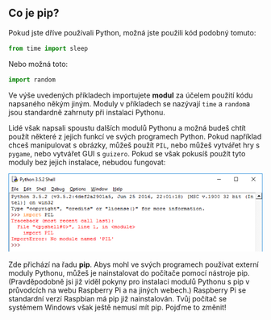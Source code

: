 ## Co je pip?

Pokud jste dříve používali Python, možná jste použili kód podobný tomuto:

```python
from time import sleep
```

Nebo možná toto:

```python
import random
```

Ve výše uvedených příkladech importujete **modul** za účelem použití kódu napsaného někým jiným. Moduly v příkladech se nazývají `time` a `random`a jsou standardně zahrnuty při instalaci Pythonu.

Lidé však napsali spoustu dalších modulů Pythonu a možná budeš chtít použít některé z jejich funkcí ve svých programech Python. Pokud například chceš manipulovat s obrázky, můžeš použít `PIL`, nebo můžeš vytvářet hry s `pygame`, nebo vytvářet GUI s `guizero`. Pokud se však pokusíš použít tyto moduly bez jejich instalace, nebudou fungovat:

![PIL not working (PIL nefunguje)](images/pil-doesnt-work.png)

Zde přichází na řadu **pip**. Abys mohl ve svých programech používat externí moduly Pythonu, můžeš je nainstalovat do počítače pomocí nástroje pip. (Pravděpodobně jsi již viděl pokyny pro instalaci modulů Pythonu s pip v průvodcích na webu Raspberry Pi a na jiných webech.) Raspberry Pi se standardní verzí Raspbian má pip již nainstalován. Tvůj počítač se systémem Windows však ještě nemusí mít pip. Pojďme to změnit!
